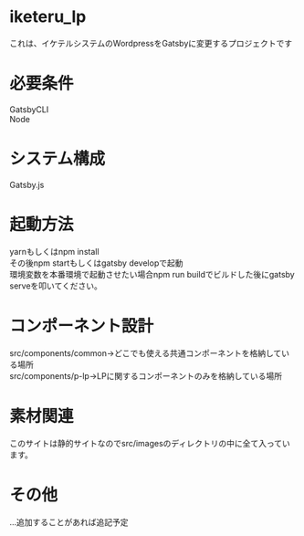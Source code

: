 # iketeru_lp
これは、イケテルシステムのWordpressをGatsbyに変更するプロジェクトです

# 必要条件
GatsbyCLI<br>
Node

# システム構成
Gatsby.js

# 起動方法
yarnもしくはnpm install<br>
その後npm startもしくはgatsby developで起動<br>
環境変数を本番環境で起動させたい場合npm run buildでビルドした後にgatsby serveを叩いてください。<br>

# コンポーネント設計
src/components/common→どこでも使える共通コンポーネントを格納している場所<br>
src/components/p-lp→LPに関するコンポーネントのみを格納している場所<br>

# 素材関連
このサイトは静的サイトなのでsrc/imagesのディレクトリの中に全て入っています。

# その他
...追加することがあれば追記予定
